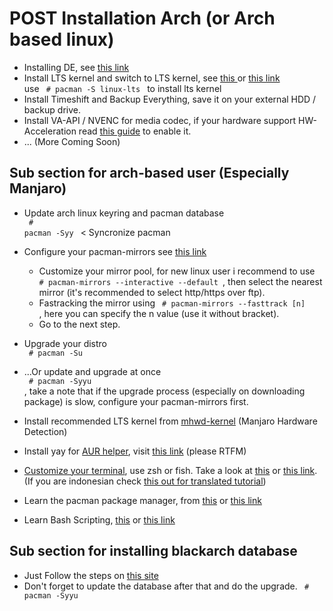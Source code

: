 # POST Installation Arch (or Arch based linux)
 * Installing DE, see <a href=https://wiki.archlinux.org/index.php/Desktop_environment> this link </a>
 * Install LTS kernel and switch to LTS kernel, see <a href=https://wiki.archlinux.org/index.php/Kernel> this </a> or <a href="https://www.youtube.com/watch?v=b-H3jURTgqk"> this link </a> <br>
    use <code> # pacman -S linux-lts </code> to install lts kernel
 * Install Timeshift and Backup Everything, save it on your external HDD / backup drive.
 * Install VA-API / NVENC for media codec, if your hardware support HW-Acceleration read [this guide](https://wiki.archlinux.org/index.php/Hardware_video_acceleration) to enable it.
 * ... (More Coming Soon)
 
## Sub section for arch-based user (Especially Manjaro)
 * Update arch linux keyring and pacman database <br>
   <code> # pacman -Syy </code> < Syncronize pacman
 * Configure your pacman-mirrors see <a href="https://wiki.manjaro.org/Pacman-mirrors">this link</a>
   - Customize your mirror pool, for new linux user i recommend to use <code> # pacman-mirrors --interactive --default </code>, then select the nearest mirror (it's recommended to select http/https over ftp).
   - Fastracking the mirror using <code> # pacman-mirrors --fasttrack [n] </code>, here you can specify the n value (use it without bracket).
   - Go to the next step.
 * Upgrade your distro <br>
   <code> # pacman -Su </code>
 * ...Or update and upgrade at once <br>
   <code> # pacman -Syyu </code>, take a note that if the upgrade process (especially on downloading package) is slow, configure your pacman-mirrors first.
 * Install recommended LTS kernel from <a href="https://wiki.manjaro.org/index.php?title=Manjaro_Kernels">mhwd-kernel</a> (Manjaro Hardware Detection)
 * Install yay for <a href="https://wiki.archlinux.org/index.php/AUR_helpers">AUR helper</a>, visit <a href=https://github.com/Jguer/yay>this link</a> (please RTFM)
 * <a href="https://www.youtube.com/watch?v=iaXQdyHRL8M">Customize your terminal</a>, use zsh or fish. Take a look at <a href="https://github.com/ohmyzsh/ohmyzsh/wiki/Installing-ZSH">this</a> or <a href="https://github.com/ohmyzsh/ohmyzsh">this link</a>. (If you are indonesian check <a href="https://www.codepolitan.com/memasang-zsh-dan-oh-my-zsh-di-linux-ubuntu-5a8eb22e1ae13">this out for translated tutorial</a>)
 
* Learn the pacman package manager, from <a href="https://www.youtube.com/watch?v=-dEuXTMzRKs&t=765s">this</a> or <a href="https://www.youtube.com/watch?v=-UvZ4BEAXFU">this link</a>
* Learn Bash Scripting, <a href="https://www.youtube.com/watch?v=oxuRxtrO2Ag&t=2914s">this</a> or <a href="https://www.youtube.com/watch?v=v-F3YLd6oMw">this link</a>

## Sub section for installing blackarch database
 * Just Follow the steps on <a href="https://blackarch.org/downloads.html#install-repo">this site</a>
 * Don't forget to update the database after that and do the upgrade.
    <code> # pacman -Syyu </code>
